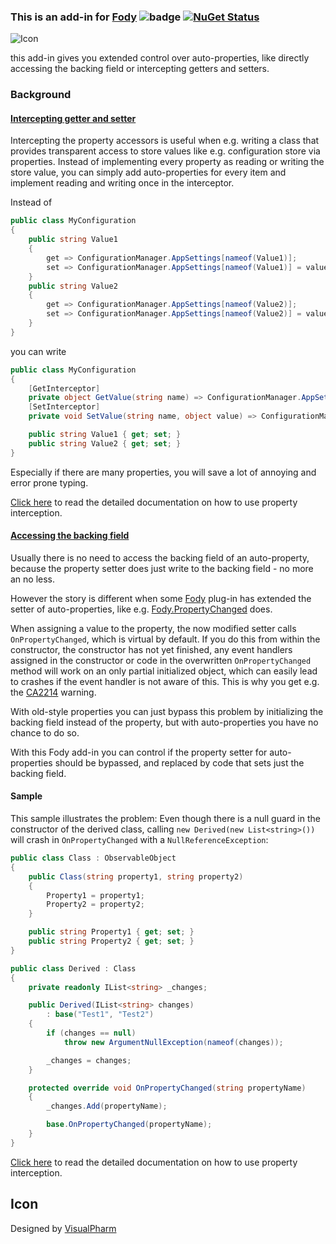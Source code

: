 ### This is an add-in for [Fody](https://github.com/Fody/Fody/) ![badge](https://tom-englert.visualstudio.com/_apis/public/build/definitions/75bf84d2-d359-404a-a712-07c9f693f635/12/badge) [![NuGet Status](http://img.shields.io/nuget/v/AutoProperties.Fody.svg?style=flat-square)](https://www.nuget.org/packages/AutoProperties.Fody)
![Icon](Icons/package_icon.png)

this add-in gives you extended control over auto-properties, like directly accessing the backing field or intercepting getters and setters.

### Background

#### [Intercepting getter and setter](PropertyInterception.md)

Intercepting the property accessors is useful when e.g. writing a class that provides 
transparent access to store values like e.g. configuration store via properties. 
Instead of implementing every property as reading or writing the store value, 
you can simply add auto-properties for every item and implement reading and writing once in the interceptor.


Instead of 
```C#
public class MyConfiguration
{
    public string Value1
    {
        get => ConfigurationManager.AppSettings[nameof(Value1)];
        set => ConfigurationManager.AppSettings[nameof(Value1)] = value;
    }
    public string Value2
    {
        get => ConfigurationManager.AppSettings[nameof(Value2)];
        set => ConfigurationManager.AppSettings[nameof(Value2)] = value;
    }
}
```
you can write 
```C#
public class MyConfiguration
{
    [GetInterceptor]
    private object GetValue(string name) => ConfigurationManager.AppSettings[name];
    [SetInterceptor]
    private void SetValue(string name, object value) => ConfigurationManager.AppSettings[name] = value?.ToString();

    public string Value1 { get; set; }
    public string Value2 { get; set; }
}
```

Especially if there are many properties, you will save a lot of annoying and error prone typing.

[Click here](PropertyInterception.md) to read the detailed documentation on how to use property interception.

#### [Accessing the backing field](BackingFieldAccess.md)

Usually there is no need to access the backing field of an auto-property, because the property setter does just write to the backing field - no more an no less.<para/>

However the story is different when some [Fody](https://github.com/Fody/Fody/) plug-in has extended the setter of auto-properties, like e.g. [Fody.PropertyChanged](https://github.com/Fody/PropertyChanged) does.

When assigning a value to the property, the now modified setter calls `OnPropertyChanged`, which is virtual by default.
If you do this from within the constructor, the constructor has not yet finished, any event handlers assigned in the constructor or code in the overwritten `OnPropertyChanged` method will work on an only partial initialized object, 
which can easily lead to crashes if the event handler is not aware of this. This is why you get e.g. the [CA2214](https://docs.microsoft.com/en-us/visualstudio/code-quality/ca2214-do-not-call-overridable-methods-in-constructors) warning.

With old-style properties you can just bypass this problem by initializing the backing field instead of the property, but with auto-properties you have no chance to do so.

With this Fody add-in you can control if the property setter for auto-properties should be bypassed, and replaced by code that sets just the backing field.

#### Sample
This sample illustrates the problem: Even though there is a null guard in the constructor of the derived class, calling `new Derived(new List<string>())` will 
crash in `OnPropertyChanged` with a `NullReferenceException`:
```C#
public class Class : ObservableObject
{
    public Class(string property1, string property2)
    {
        Property1 = property1;
        Property2 = property2;
    }

    public string Property1 { get; set; }
    public string Property2 { get; set; }
}

public class Derived : Class
{
    private readonly IList<string> _changes;

    public Derived(IList<string> changes)
        : base("Test1", "Test2")
    {
        if (changes == null)
            throw new ArgumentNullException(nameof(changes));

        _changes = changes;
    }

    protected override void OnPropertyChanged(string propertyName)
    {
        _changes.Add(propertyName);

        base.OnPropertyChanged(propertyName);
    }
}
```

[Click here](BackingFieldAccess.md) to read the detailed documentation on how to use property interception.

## Icon

Designed by [VisualPharm](http://www.visualpharm.com/)
